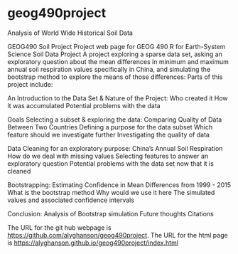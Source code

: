 # geog490project
Analysis of World Wide Historical Soil Data

GEOG490 Soil Project
Project web page for GEOG 490 R for Earth-System Science Soil Data Project
A project exploring a sparse data set, asking an exploratory question about the mean differences in minimum and maximum annual soil respiration values specifically in China, and simulating the bootstrap method to explore the means of those differences:
Parts of this project include:

An Introduction to the Data Set & Nature of the Project:
Who created it
How it was accumulated
Potential problems with the data

Goals
Selecting a subset & exploring the data: Comparing Quality of Data Between Two Countries
Defining a purpose for the data subset
Which feature should we investigate further
Investigating the quality of data

Data Cleaning for an exploratory purpose: China’s Annual Soil Respiration
How do we deal with missing values
Selecting features to answer an exploratory question
Potential problems with the data set now that it is cleaned

Bootstrapping: Estimating Confidence in Mean Differences from 1999 - 2015
What is the bootstrap method
Why would we use it here
The simulated values and associated confidence intervals

Conclusion:
Analysis of Bootstrap simulation
Future thoughts
Citations


The URL for the git hub webpage is https://github.com/alyghanson/geog490project.
The URL for the html page is https://alyghanson.github.io/geog490project/index.html
